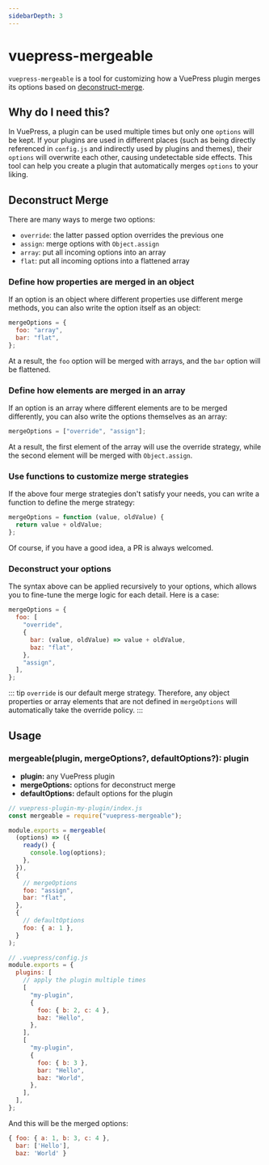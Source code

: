 ```yaml
---
sidebarDepth: 3
---
```


# vuepress-mergeable <GitHubLink repo="vuepress/vuepress-community"/>

`vuepress-mergeable` is a tool for customizing how a VuePress plugin merges its options based on [deconstruct-merge](https://github.com/Shigma/deconstruct-merge).

## Why do I need this?

In VuePress, a plugin can be used multiple times but only one `options` will be kept. If your plugins are used in different places (such as being directly referenced in `config.js` and indirectly used by plugins and themes), their `options` will overwrite each other, causing undetectable side effects. This tool can help you create a plugin that automatically merges `options` to your liking.

## Deconstruct Merge

There are many ways to merge two options:

- `override`: the latter passed option overrides the previous one
- `assign`: merge options with `Object.assign`
- `array`: put all incoming options into an array
- `flat`: put all incoming options into a flattened array

### Define how properties are merged in an object

If an option is an object where different properties use different merge methods, you can also write the option itself as an object:

```js
mergeOptions = {
  foo: "array",
  bar: "flat",
};
```

At a result, the `foo` option will be merged with arrays, and the `bar` option will be flattened.

### Define how elements are merged in an array

If an option is an array where different elements are to be merged differently, you can also write the options themselves as an array:

```js
mergeOptions = ["override", "assign"];
```

At a result, the first element of the array will use the override strategy, while the second element will be merged with `Object.assign`.

### Use functions to customize merge strategies

If the above four merge strategies don't satisfy your needs, you can write a function to define the merge strategy:

```js
mergeOptions = function (value, oldValue) {
  return value + oldValue;
};
```

Of course, if you have a good idea, a PR is always welcomed.

### Deconstruct your options

The syntax above can be applied recursively to your options, which allows you to fine-tune the merge logic for each detail. Here is a case:

```js
mergeOptions = {
  foo: [
    "override",
    {
      bar: (value, oldValue) => value + oldValue,
      baz: "flat",
    },
    "assign",
  ],
};
```

::: tip
`override` is our default merge strategy. Therefore, any object properties or array elements that are not defined in `mergeOptions` will automatically take the override policy.
:::

## Usage

### mergeable(plugin, mergeOptions?, defaultOptions?): plugin

- **plugin:** any VuePress plugin
- **mergeOptions:** options for deconstruct merge
- **defaultOptions:** default options for the plugin

```js
// vuepress-plugin-my-plugin/index.js
const mergeable = require("vuepress-mergeable");

module.exports = mergeable(
  (options) => ({
    ready() {
      console.log(options);
    },
  }),
  {
    // mergeOptions
    foo: "assign",
    bar: "flat",
  },
  {
    // defaultOptions
    foo: { a: 1 },
  }
);
```

```js
// .vuepress/config.js
module.exports = {
  plugins: [
    // apply the plugin multiple times
    [
      "my-plugin",
      {
        foo: { b: 2, c: 4 },
        baz: "Hello",
      },
    ],
    [
      "my-plugin",
      {
        foo: { b: 3 },
        bar: "Hello",
        baz: "World",
      },
    ],
  ],
};
```

And this will be the merged options:

```js
{ foo: { a: 1, b: 3, c: 4 },
  bar: ['Hello'],
  baz: 'World' }
```
